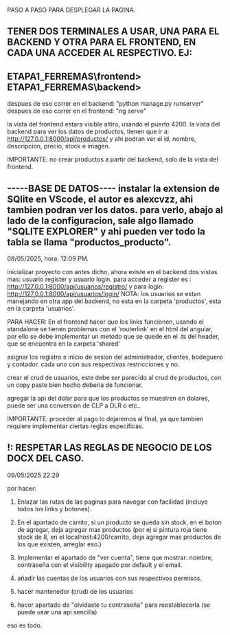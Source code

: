 PASO A PASO PARA DESPLEGAR LA PAGINA.

TENER DOS TERMINALES A USAR, UNA PARA EL BACKEND Y OTRA PARA EL FRONTEND,
EN CADA UNA ACCEDER AL RESPECTIVO. EJ:
-----------------------------
ETAPA1_FERREMAS\frontend>
ETAPA1_FERREMAS\backend>
-----------------------------

despues de eso correr en el backend: "python manage.py runserver"
despues de eso correr en el frontend: "ng serve"

la vista del frontend estara visible altiro, usando el puerto 4200.
la vista del backend para ver los datos de productos, tienen que ir a: 
http://127.0.0.1:8000/api/productos/ y ahi podran ver el id, nombre, descripcion, precio, stock
e imagen. 

IMPORTANTE: no crear productos a partir del backend, solo de la vista del frontend.


-----BASE DE DATOS----
instalar la extension de SQlite en VScode, el autor es alexcvzz, ahi tambien podran ver los datos.
para verlo, abajo al lado de la configuracion, sale algo llamado "SQLITE EXPLORER" y ahi pueden ver todo
la tabla se llama "productos_producto".
----------------------------------------------------------------------------------------------------------------------------------

08/05/2025, hora: 12:09 PM.

inicializar proyecto con antes dicho, ahora existe en el backend dos vistas mas: usuario register y usuario login.
para acceder a register es : http://127.0.0.1:8000/api/usuarios/registro/ y para login: http://127.0.0.1:8000/api/usuarios/login/
NOTA: los usuarios se estan manejando en otra app del backend, no esta en la carpeta 'productos', esta en la carpeta 'usuarios'.

PARA HACER: 
En el frontend hacer que los links funcionen, usando el standalone se tienen problemas con el 'routerlink' en el html del angular,
por ello se debe implementar un metodo que se quede en el .ts del header, que se encuentra en la carpeta 'shared'

asignar los registro e inicio de sesion del administrador, clientes, bodeguero y contador. cada uno con sus respectivas restricciones y no.

crear el crud de usuarios, este debe ser parecido al crud de productos, con un copy paste bien hecho deberia de funcionar.

agregar la api del dolar para que los productos se muestren en dolares, puede ser una conversion de CLP a DLR o etc..

IMPORTANTE: proceder al pago lo dejaremos al final, ya que tambien requiere implementar ciertas reglas especificas.

!: RESPETAR LAS REGLAS DE NEGOCIO DE LOS DOCX DEL CASO.
------------------------------------------------------------------------------------------------
09/05/2025 22:29

por hacer: 
1) Enlazar las rutas de las paginas para navegar con facilidad (incluye todos los links y botones).
2) En el apartado de carrito, si un producto se queda sin stock, en el boton de agregar, deja
   agregar mas productos (por ej si pintura roja tiene stock de 8, en el localhost:4200/carrito, deja agregar mas productos de los que existen, arreglar eso.)

3) Implementar el apartado de "ver cuenta", tiene que mostrar: nombre, contraseña con el visibility apagado por default y el email.
4) añadir las cuentas de los usuarios con sus respectivos permisos.
5) hacer mantenedor (crud) de los usuarios
6) hacer apartado de "olvidaste tu contraseña" para reestablecerla (se puede usar una api sencilla)

eso es todo.